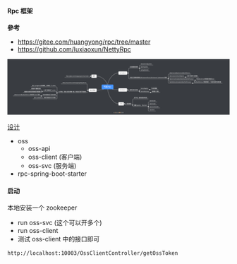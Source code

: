#### Rpc 框架

**參考**

* https://gitee.com/huangyong/rpc/tree/master
* https://github.com/luxiaoxun/NettyRpc

![](/doc/pic/Rpc.png)

[设计](https://mubu.com/doc/6US5AgtAuT_)

* oss 
    * oss-api
    * oss-client (客户端)
    * oss-svc (服务端)
* rpc-spring-boot-starter

#### 启动

本地安装一个 zookeeper 

* run oss-svc (这个可以开多个)
* run oss-client
* 测试 oss-client 中的接口即可

```
http://localhost:10003/OssClientController/getOssToken
```